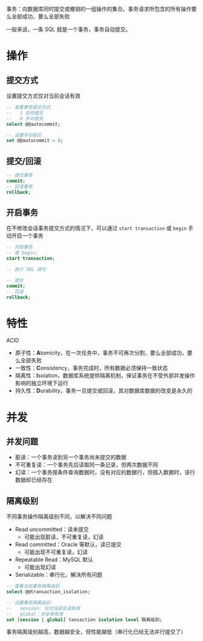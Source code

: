 事务：向数据库同时提交或撤销的一组操作的集合。事务请求所包含的所有操作要么全部成功，要么全部失败

一般来说，一条 SQL 就是一个事务，事务自动提交。

# 操作

## 提交方式

设置提交方式仅对当前会话有效

```sql
-- 查看事务提交方式
--   1 自动提交
--   0 手动提交
select @@autocommit;

-- 设置手动提交
set @@autocommit = 0;
```

## 提交/回滚

```sql
-- 提交事务
commit;
-- 回滚事务
rollback;
```

## 开启事务

在不修改会话事务提交方式的情况下，可以通过 `start transaction` 或 `begin` 手动开启一个事务

```sql
-- 开启事务
-- 或 begin;
start transaction;

-- 执行 SQL 语句

-- 提交
commit;
-- 回滚
rollback;
```

# 特性

ACID
- 原子性：**A**tomicity，在一次任务中，事务不可再次分割，要么全部成功，要么全部失败
- 一致性：**C**onsistency，事务完成时，所有数据必须保持一致状态
- 隔离性：**I**solation，数据库系统提供隔离机制，保证事务在不受外部并发操作影响的独立环境下运行
- 持久性：**D**urability，事务一旦提交或回滚，其对数据库数据的改变是永久的

# 并发

## 并发问题

- 脏读：一个事务读到另一个事务尚未提交的数据
- 不可重复读：一个事务先后读取同一条记录，但两次数据不同
- 幻读：一个事务按条件查询数据时，没有对应的数据行，但插入数据时，该行数据却已经存在

## 隔离级别

不同事务操作隔离级别不同，以解决不同问题

- Read uncommitted：读未提交
	- 可能出现脏读，不可重复读，幻读
- Read committed：Oracle 等默认，读已提交
	- 可能出现不可重复读，幻读
- Repeatable Read：MySQL 默认
	- 可能出现幻读
- Serializable：串行化，解决所有问题

```sql
-- 查看当前事务隔离级别
select @@transaction_isolation;

-- 设置事务隔离级别
--   session: 仅对当前会话有效
--   global：对全局有效
set [session | global] tansaction isolation level 隔离级别;
```

事务隔离级别越高，数据越安全，但性能越低（串行化已经无法并行提交了）